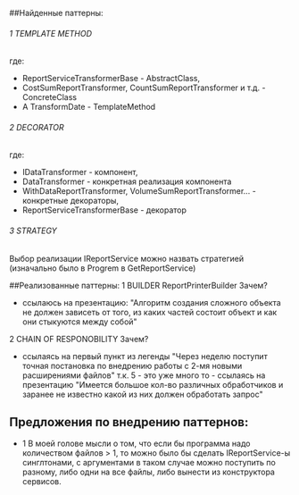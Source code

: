 ##Найденные паттерны:
###### 1 TEMPLATE METHOD
где:
- ReportServiceTransformerBase - AbstractClass,
- CostSumReportTransformer, CountSumReportTransformer и т.д. - ConcreteClass
- А TransformDate - TemplateMethod

###### 2 DECORATOR
где:
- IDataTransformer - компонент,
- DataTransformer - конкретная реализация компонента
- WithDataReportTransformer, VolumeSumReportTransformer... - конкретные декораторы,
- ReportServiceTransformerBase - декоратор 

###### 3 STRATEGY
Выбор реализации IReportService можно назвать стратегией (изначально было в Progrem в GetReportService)

##Реализованные паттерны:
1 BUILDER  ReportPrinterBuilder
Зачем?
- ссылаюсь на презентацию: "Алгоритм создания сложного объекта не должен зависеть от того, из каких частей
состоит объект и как они стыкуются между собой"

2 CHAIN OF RESPONOBILITY
Зачем?
- ссылаясь на первый пункт из легенды "Через неделю поступит точная постановка по внедрению работы с
2-мя новыми расширениями файлов" т.к. 5 - это уже много то - ссылаясь на презентацию "Имеется большое кол-во различных обработчиков и заранее не известно какой из
них должен обработать запрос"

## Предложения по внедрению паттернов:
- 1 В моей голове мысли о том, что если бы программа надо количеством файлов > 1, то можно было бы сделать IReportService-ы синглтонами, с аргументами в таком случае можно поступить по разному, либо одни на все файлы, либо вынести из конструктора сервисов.
